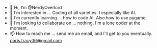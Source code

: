 - 👋 Hi, I’m @NerdyOverlord
- 👀 I’m interested in ... Coding of all varieties. I especially like AI.
- 🌱 I’m currently learning ... how to code AI. Also how to use pygame.
- 💞️ I’m looking to collaborate on ... nothing. I'm a lone coder at the moment.
- 📫 How to reach me ... send me an email, and I'll get to you eventually.
paris.tracy06@gmail.com
<!---
NerdyOverlord/NerdyOverlord is a ✨ special ✨ repository because its `README.md` (this file) appears on your GitHub profile.
You can click the Preview link to take a look at your changes.
--->
